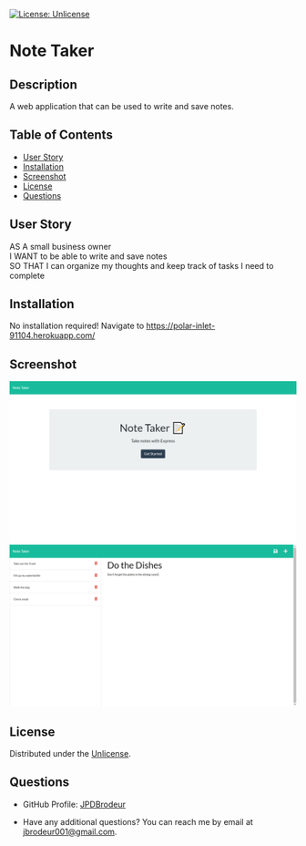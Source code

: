 
[![License: Unlicense](https://img.shields.io/badge/License-Unlicense-brightgreen)](https://choosealicense.com/licenses/unlicense/)

# Note Taker

## Description

A web application that can be used to write and save notes.

## Table of Contents

* [User Story](#user-story)
* [Installation](#installation)
* [Screenshot](#screenshot)
* [License](#license)
* [Questions](#questions)

## User Story

AS A small business owner  
I WANT to be able to write and save notes  
SO THAT I can organize my thoughts and keep track of tasks I need to complete


## Installation

No installation required! Navigate to https://polar-inlet-91104.herokuapp.com/


## Screenshot

![Screenshot](./assets/screenshot1.png)
![Screenshot](./assets/screenshot2.png)


## License

Distributed under the [Unlicense](https://choosealicense.com/licenses/unlicense/).


## Questions

* GitHub Profile: [JPDBrodeur](https://github.com/JPDBrodeur)

* Have any additional questions? You can reach me by email at [jbrodeur001@gmail.com](mailto:jbrodeur001@gmail.com).